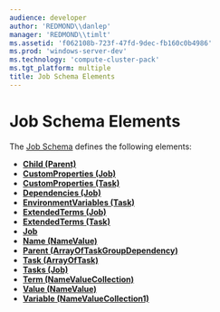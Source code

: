 ```yaml
---
audience: developer
author: 'REDMOND\\danlep'
manager: 'REDMOND\\timlt'
ms.assetid: 'f062108b-723f-47fd-9dec-fb160c0b4986'
ms.prod: 'windows-server-dev'
ms.technology: 'compute-cluster-pack'
ms.tgt_platform: multiple
title: Job Schema Elements
---
```


# Job Schema Elements

The [Job Schema](jobschema-schema.md) defines the following elements:

-   [**Child (Parent)**](jobschema-child-parent-element.md)
-   [**CustomProperties (Job)**](jobschema-customproperties-job-element.md)
-   [**CustomProperties (Task)**](taskschema-customproperties-task-element.md)
-   [**Dependencies (Job)**](jobschema-dependencies-job-element.md)
-   [**EnvironmentVariables (Task)**](jobschema-environmentvariables-task-element.md)
-   [**ExtendedTerms (Job)**](jobschema-extendedterms-job-element.md)
-   [**ExtendedTerms (Task)**](jobschema-extendedterms-task-element.md)
-   [**Job**](jobschema-job-element.md)
-   [**Name (NameValue)**](jobschema-name-namevalue-element.md)
-   [**Parent (ArrayOfTaskGroupDependency)**](jobschema-parent-arrayoftaskgroupdependency-element.md)
-   [**Task (ArrayOfTask)**](jobschema-task-arrayoftask-element.md)
-   [**Tasks (Job)**](jobschema-tasks-job-element.md)
-   [**Term (NameValueCollection)**](jobschema-term-namevaluecollection1-element.md)
-   [**Value (NameValue)**](jobschema-value-namevalue-element.md)
-   [**Variable (NameValueCollection1)**](jobschema-variable-namevaluecollection-element.md)

 

 



